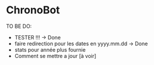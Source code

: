 # ChronoBot


TO BE DO: 
- TESTER !!! -> Done
- faire redirection pour les dates en yyyy.mm.dd -> Done
- stats pour année plus fournie 
- Comment se mettre a jour [à voir]
